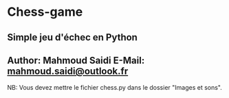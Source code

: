 # Chess-game

Simple jeu d'échec en Python
-------------------
Author: Mahmoud Saidi
E-Mail: mahmoud.saidi@outlook.fr
-------------------

NB: Vous devez mettre le fichier chess.py dans le dossier "Images et sons".

